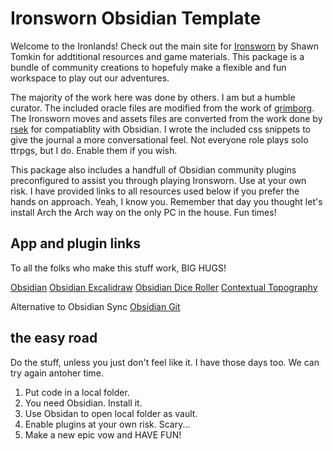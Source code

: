 # Ironsworn Obsidian Template

Welcome to the Ironlands! Check out the main site for [Ironsworn](https://www.ironswornrpg.com/) by Shawn Tomkin for addtitional resources and game materials. This package is a bundle of community creations to hopefuly make a flexible and fun workspace to play out our adventures.

The majority of the work here was done by others. I am but a humble curator. The included oracle files are modified from the work of [grimborg](https://github.com/grimborg/obsidian-ironsworn). The Ironsworn moves and assets files are converted from the work done by [rsek](https://github.com/rsek/datasworn) for compatiablity with Obsidian. I wrote the included css snippets to give the journal a more conversational feel. Not everyone role plays solo ttrpgs, but I do. Enable them if you wish.

This package also includes a handfull of Obsidian community plugins preconfigured to assist you through playing Ironsworn. Use at your own risk. I have provided links to all resources used below if you prefer the hands on approach. Yeah, I know you. Remember that day you thought let's install Arch the Arch way on the only PC in the house. Fun times!

## App and plugin links

To all the folks who make this stuff work, BIG HUGS!

[Obsidian](https://obsidian.md/)
[Obsidian Excalidraw](https://github.com/zsviczian/obsidian-excalidraw-plugin)
[Obsidian Dice Roller](https://github.com/valentine195/obsidian-dice-roller)
[Contextual Topography](https://github.com/mgmeyers/obsidian-contextual-typography)

Alternative to Obsidian Sync
[Obsidian Git](https://github.com/denolehov/obsidian-git)

## the easy road 

Do the stuff, unless you just don't feel like it. I have those days too. We can try again antoher time.

1. Put code in a local folder.
2. You need Obsidian. Install it.
3. Use Obsidan to open local folder as vault.
4. Enable plugins at your own risk. Scary...
5. Make a new epic vow and HAVE FUN!
